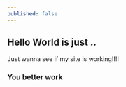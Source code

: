```yaml
---
published: false
---
```

## Hello World is just ..

Just wanna see if my site is working!!!!

### You better work

